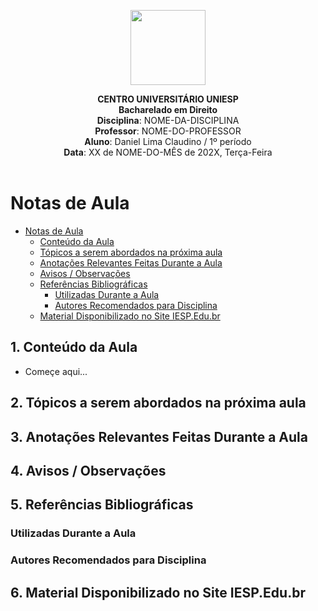 
<div align="center">

<p align="center"><img height="120" src="../../../figuras/LOGO_UNIESP.png"> </p>

<p align="center"><b>CENTRO UNIVERSITÁRIO UNIESP</b><br>
<b>Bacharelado em Direito</b><br>
<b>Disciplina</b>: NOME-DA-DISCIPLINA<br>
<b>Professor</b>: NOME-DO-PROFESSOR<br>
<b>Aluno</b>: Daniel Lima Claudino / 1º período<br>
<b>Data</b>: XX de NOME-DO-MÊS de 202X, Terça-Feira<br><br>
 </p>
</div>

# Notas de Aula

<!-- TOC -->

- [Notas de Aula](#notas-de-aula)
  - [Conteúdo da Aula](#conte%C3%BAdo-da-aula)
  - [Tópicos a serem abordados na próxima aula](#t%C3%B3picos-a-serem-abordados-na-pr%C3%B3xima-aula)
  - [Anotações Relevantes Feitas Durante a Aula](#anota%C3%A7%C3%B5es-relevantes-feitas-durante-a-aula)
  - [Avisos / Observações](#avisos--observa%C3%A7%C3%B5es)
  - [Referências Bibliográficas](#refer%C3%AAncias-bibliogr%C3%A1ficas)
    - [Utilizadas Durante a Aula](#utilizadas-durante-a-aula)
    - [Autores Recomendados para Disciplina](#autores-recomendados-para-disciplina)
  - [Material Disponibilizado no Site IESP.Edu.br](#material-disponibilizado-no-site-iespedubr)

<!-- /TOC -->

## 1. Conteúdo da Aula

- Começe aqui...

## 2. Tópicos a serem abordados na próxima aula

## 3. Anotações Relevantes Feitas Durante a Aula

## 4. Avisos / Observações

## 5. Referências Bibliográficas

### Utilizadas Durante a Aula

### Autores Recomendados para Disciplina

## 6. Material Disponibilizado no Site IESP.Edu.br
